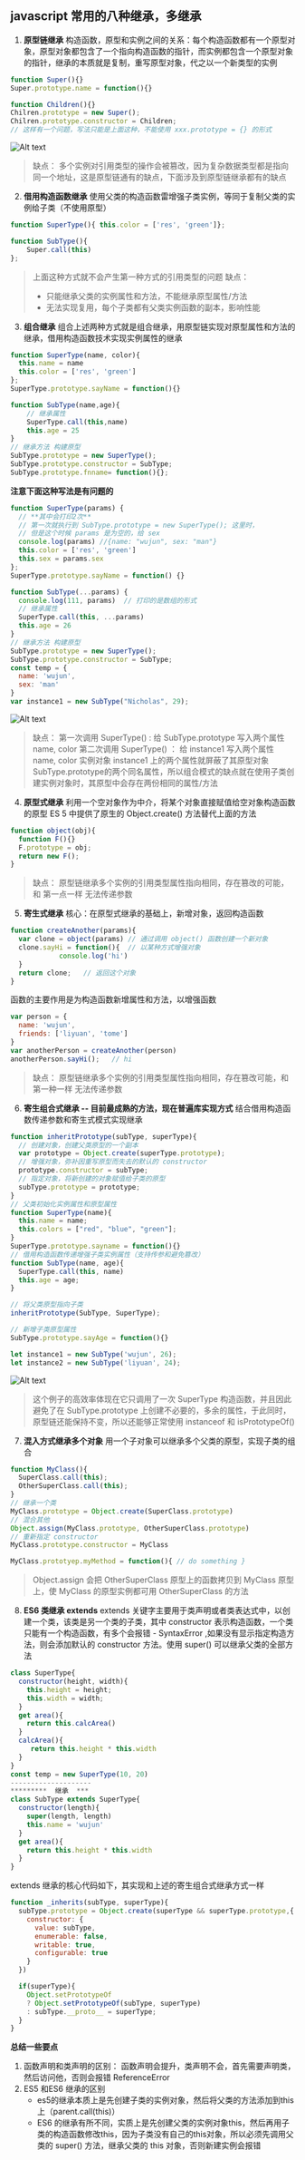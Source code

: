 ## javascript 常用的八种继承，多继承
1. **原型链继承**
构造函数，原型和实例之间的关系：每个构造函数都有一个原型对象，原型对象都包含了一个指向构造函数的指针，而实例都包含一个原型对象的指针，继承的本质就是复制，重写原型对象，代之以一个新类型的实例

```js
function Super(){}
Super.prototype.name = function(){}

function Children(){}
Chilren.prototype = new Super();
Chilren.prototype.constructor = Children;
// 这样有一个问题，写法只能是上面这种，不能使用 xxx.prototype = {} 的形式
```

![Alt text](./img/01.png)

> 缺点： 多个实例对引用类型的操作会被篡改，因为复杂数据类型都是指向同一个地址，这是原型链通有的缺点，下面涉及到原型链继承都有的缺点

2. **借用构造函数继承**
使用父类的构造函数雷增强子类实例，等同于复制父类的实例给子类（不使用原型）

```js
function SuperType(){ this.color = ['res', 'green']};

function SubType(){
	Super.call(this)
};
```

> 上面这种方式就不会产生第一种方式的引用类型的问题
> 缺点：
>
> - 只能继承父类的实例属性和方法，不能继承原型属性/方法
> - 无法实现复用，每个子类都有父类实例函数的副本，影响性能

3. **组合继承**
组合上述两种方式就是组合继承，用原型链实现对原型属性和方法的继承，借用构造函数技术实现实例属性的继承

```js
function SuperType(name, color){
  this.name = name
  this.color = ['res', 'green']
};
SuperType.prototype.sayName = function(){}

function SubType(name,age){
	// 继承属性
	SuperType.call(this,name)
	this.age = 25
}
// 继承方法 构建原型
SubType.prototype = new SuperType();
SubType.prototype.constructor = SubType;
SubType.prototype.fnname= function(){};
```

**注意下面这种写法是有问题的**

```js
function SuperType(params) {
  // **其中会打印2次**
  // 第一次就执行到 SubType.prototype = new SuperType(); 这里时，
  // 但是这个时候 params 是为空的，给 sex
  console.log(params) //{name: "wujun", sex: "man"}
  this.color = ['res', 'green']
  this.sex = params.sex
};
SuperType.prototype.sayName = function() {}

function SubType(...params) {
  console.log(111, params)  // 打印的是数组的形式
  // 继承属性
  SuperType.call(this, ...params)
  this.age = 26
}
// 继承方法 构建原型
SubType.prototype = new SuperType();
SubType.prototype.constructor = SubType;
const temp = {
  name: 'wujun',
  sex: 'man'
}
var instance1 = new SubType("Nicholas", 29);
```

![Alt text](./img/02.png)

> 缺点：
> 第一次调用 SuperType() :   给 SubType.prototype 写入两个属性 name, color
> 第二次调用 SuperType() ： 给 instance1 写入两个属性 name, color
> 实例对象 instance1 上的两个属性就屏蔽了其原型对象 SubType.prototype的两个同名属性，所以组合模式的缺点就在使用子类创建实例对象时，其原型中会存在两份相同的属性/方法

4. **原型式继承**
利用一个空对象作为中介，将某个对象直接赋值给空对象构造函数的原型
ES 5 中提供了原生的 Object.create() 方法替代上面的方法

```js
function object(obj){
  function F(){}
  F.prototype = obj;
  return new F();
}
```

> 缺点：
> 原型链继承多个实例的引用类型属性指向相同，存在篡改的可能，和 第一点一样
> 无法传递参数

5. **寄生式继承**
核心：在原型式继承的基础上，新增对象，返回构造函数

```js
function createAnother(params){
  var clone = object(params) // 通过调用 object() 函数创建一个新对象
  clone.sayHi = function(){  // 以某种方式增强对象
			console.log('hi')
  }
  return clone;   // 返回这个对象
}
```

函数的主要作用是为构造函数新增属性和方法，以增强函数

```javascript
var person = {
  name: 'wujun',
  friends: ['liyuan', 'tome']
}
var anotherPerson = createAnother(person)
anotherPerson.sayHi();   // hi
```

> 缺点：
> 原型链继承多个实例的引用类型属性指向相同，存在篡改可能，和第一种一样
> 无法传递参数

6. **寄生组合式继承 -- 目前最成熟的方法，现在普遍库实现方式**
结合借用构造函数传递参数和寄生式模式实现继承

```js
function inheritPrototype(subType, superType){
  // 创建对象，创建父类原型的一个副本
  var prototype = Object.create(superType.prototype);
  // 增强对象，弥补因重写原型而失去的默认的 constructor
  prototype.constructor = subType;
  // 指定对象，将新创建的对象赋值给子类的原型
  subType.prototype = prototype;
}
// 父类初始化实例属性和原型属性
function SuperType(name){
  this.name = name;
  this.colors = ["red", "blue", "green"];
}
SuperType.prototype.sayname = function(){}
// 借用构造函数传递增强子类实例属性（支持传参和避免篡改）
function SubType(name, age){
  SuperType.call(this, name)
  this.age = age;
}

// 将父类原型指向子类
inheritPrototype(SubType, SuperType);

// 新增子类原型属性
SubType.prototype.sayAge = function(){}

let instance1 = new SubType('wujun', 26);
let instance2 = new SubType('liyuan', 24);
```

![Alt text](./img/03.png)

> 这个例子的高效率体现在它只调用了一次 SuperType 构造函数，并且因此避免了在 SubType.prototype 上创建不必要的，多余的属性，于此同时，原型链还能保持不变，所以还能够正常使用 instanceof 和 isPrototypeOf()

7. **混入方式继承多个对象**
用一个子对象可以继承多个父类的原型，实现子类的组合

```javascript
function MyClass(){
  SuperClass.call(this);
  OtherSuperClass.call(this);
}
// 继承一个类
MyClass.prototype = Object.create(SuperClass.prototype)
// 混合其他
Object.assign(MyClass.prototype, OtherSuperClass.prototype)
// 重新指定 constructor
MyClass.prototype.constructor = MyClass

MyClass.prototyep.myMethod = function(){ // do something }
```

> Object.assign 会把 OtherSuperClass 原型上的函数拷贝到 MyClass 原型上，使 MyClass 的原型实例都可用 OtherSuperClass 的方法

8. **ES6 类继承 extends**
extends 关键字主要用于类声明或者类表达式中，以创建一个类，该类是另一个类的子类，其中 constructor 表示构造函数，一个类只能有一个构造函数，有多个会报错 - SyntaxError ,如果没有显示指定构造方法，则会添加默认的 constructor 方法。使用 super() 可以继承父类的全部方法

```javascript
class SuperType{
  constructor(height, width){
    this.height = height;
    this.width = width;
  }
  get area(){
    return this.calcArea()
  }
  calcArea(){
	 return this.height * this.width
  }
}
const temp = new SuperType(10, 20)
--------------------
*********  继承  ***
class SubType extends SuperType{
  constructor(length){
    super(length, length)
    this.name = 'wujun'
  }
  get area(){
	return this.height * this.width
  }
}
```

extends 继承的核心代码如下，其实现和上述的寄生组合式继承方式一样

```javascript
function _inherits(subType, superType){
  subType.prototype = Object.create(superType && superType.prototype,{
    constructor: {
      value: subType,
      enumerable: false,
      writable: true,
      configurable: true
    }
  })

  if(superType){
    Object.setPrototypeOf
    ? Object.setPrototypeOf(subType, superType)
    : subType.__proto__ = superType;
  }
}
```

**总结一些要点**

1. 函数声明和类声明的区别： 函数声明会提升，类声明不会，首先需要声明类，然后访问他，否则会报错 ReferenceError
2. ES5 和ES6 继承的区别
	- es5的继承本质上是先创建子类的实例对象，然后将父类的方法添加到this上（parent.call(this)）
	- ES6 的继承有所不同，实质上是先创建父类的实例对象this，然后再用子类的构造函数修改this，因为子类没有自己的this对象，所以必须先调用父类的 super() 方法，继承父类的 this 对象，否则新建实例会报错
